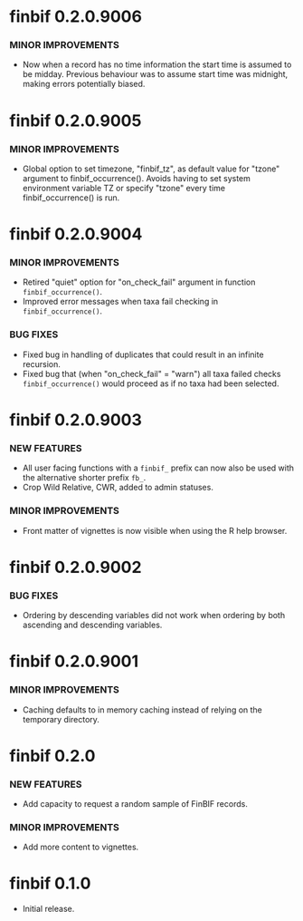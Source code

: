 # finbif 0.2.0.9006

### MINOR IMPROVEMENTS

  * Now when a record has no time information the start time is assumed to be
    midday. Previous behaviour was to assume start time was midnight, making
    errors potentially biased.

# finbif 0.2.0.9005

### MINOR IMPROVEMENTS

  * Global option to set timezone, "finbif_tz", as default value for "tzone"
    argument to finbif_occurrence(). Avoids having to set system environment
    variable TZ or specify "tzone" every time finbif_occurrence() is run.

# finbif 0.2.0.9004

### MINOR IMPROVEMENTS

  * Retired "quiet" option for "on_check_fail" argument in function
    `finbif_occurrence()`.
  * Improved error messages when taxa fail checking in `finbif_occurrence()`.

### BUG FIXES

  * Fixed bug in handling of duplicates that could result in an infinite
    recursion.
  * Fixed bug that (when "on_check_fail" = "warn") all taxa failed checks
    `finbif_occurrence()` would proceed as if no taxa had been selected.

# finbif 0.2.0.9003

### NEW FEATURES

  * All user facing functions with a `finbif_` prefix can now also be used with
    the alternative shorter prefix `fb_`.
  * Crop Wild Relative, CWR, added to admin statuses.

### MINOR IMPROVEMENTS

  * Front matter of vignettes is now visible when using the R help browser.

# finbif 0.2.0.9002

### BUG FIXES

  * Ordering by descending variables did not work when ordering by both
    ascending and descending variables.

# finbif 0.2.0.9001

### MINOR IMPROVEMENTS

  * Caching defaults to in memory caching instead of relying on the temporary
    directory.

# finbif 0.2.0

### NEW FEATURES

  * Add capacity to request a random sample of FinBIF records.

### MINOR IMPROVEMENTS

  * Add more content to vignettes.

# finbif 0.1.0

  * Initial release.
